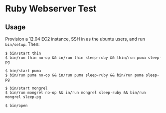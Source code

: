 # Ruby Webserver Test

## Usage

Provision a 12.04 EC2 instance, SSH in as the ubuntu users, and run `bin/setup`. Then:

```console
$ bin/start thin
$ bin/run thin no-op && in/run thin sleep-ruby && thin/run puma sleep-pg

$ bin/start puma
$ bin/run puma no-op && in/run puma sleep-ruby && bin/run puma sleep-pg

$ bin/start mongrel
$ bin/run mongrel no-op && in/run mongrel sleep-ruby && bin/run mongrel sleep-pg

$ bin/open
```
